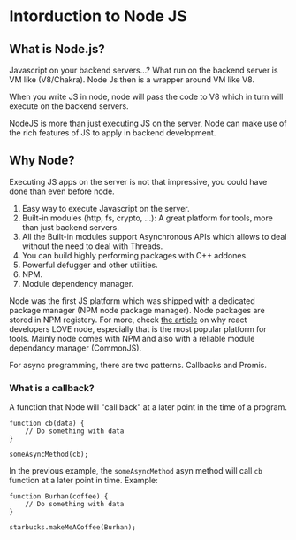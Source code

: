# Intorduction to Node JS

## What is Node.js?

Javascript on your backend servers...? What run on the backend server is VM like (V8/Chakra). Node Js then is a wrapper around VM like V8.

When you write JS in node, node will pass the code to V8 which in turn will execute on the backend servers. 

NodeJS is more than just executing JS on the server, Node can make use of the rich features of JS to apply in backend development.

## Why Node?

Executing JS apps on the server is not that impressive, you could have done than even before node. 

1. Easy way to execute Javascript on the server.
2. Built-in modules (http, fs, crypto, ...): A great platform for tools, more than just backend servers.
3. All the Built-in modules support Asynchronous APIs which allows to deal without the need to deal with Threads.
4. You can build highly performing packages with C++ addones.
5. Powerful defugger and other utilities. 
6. NPM.
7. Module dependency manager.

Node was the first JS platform which was shipped with a dedicated package manager (NPM node package manager). Node packages are stored in NPM registery. For more, check [the article](https://jscomplete.com/learn/why-node-for-react) on why react developers LOVE node, especially that is the most popular platform for tools. Mainly node comes with NPM and also with a reliable module dependancy manager (CommonJS).


For async programming, there are two patterns. Callbacks and Promis. 

### What is a callback?

A function that Node will "call back" at a later point in the time of a program. 

```
function cb(data) {
    // Do something with data
}

someAsyncMethod(cb);
```
In the previous example, the `someAsyncMethod` asyn method will call `cb` function at a later point in time. Example: 

```
function Burhan(coffee) {
    // Do something with data
}

starbucks.makeMeACoffee(Burhan);
```







